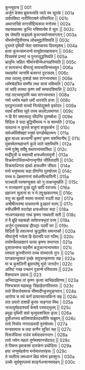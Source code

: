कुन्त्युवाच ||	001    
अर्जुनं केशव ब्रूयास्त्वयि जाते स्म सूतके |	001a  
उपोपविष्टा नारीभिराश्रमे परिवारिता ||	001c  
अथान्तरिक्षे वागासीद्दिव्यरूपा मनोरमा |	002a  
सहस्राक्षसमः कुन्ति भविष्यत्येष ते सुतः ||	002c  
एष जेष्यति सङ्ग्रामे कुरून्सर्वान्समागतान् |	003a  
भीमसेनद्वितीयश्च लोकमुद्वर्तयिष्यति ||	003c  
पुत्रस्ते पृथिवीं जेता यशश्चास्य दिवस्पृशम् |	004a  
हत्वा कुरून्ग्रामजन्ये वासुदेवसहायवान् ||	004c  
पित्र्यमंशं प्रनष्टं च पुनरप्युद्धरिष्यति |	005a  
भ्रातृभिः सहितः श्रीमांस्त्रीन्मेधानाहरिष्यति ||	005c  
तं सत्यसन्धं बीभत्सुं सव्यसाचिनमच्युत |	006a  
यथाहमेवं जानामि बलवन्तं दुरासदम् |	006c  
तथा तदस्तु दाशार्ह यथा वागभ्यभाषत ||	006e   
धर्मश्चेदस्ति वार्ष्णेय तथा सत्यं भविष्यति |	007a  
त्वं चापि तत्तथा कृष्ण सर्वं सम्पादयिष्यसि ||	007c  
नाहं तदभ्यसूयामि यथा वागभ्यभाषत |	008a  
नमो धर्माय महते धर्मो धारयति प्रजाः ||	008c  
एतद्धनञ्जयो वाच्यो नित्योद्युक्तो वृकोदरः |	009a  
यदर्थं क्षत्रिया सूते तस्य कालोऽयमागतः |	009c  
न हि वैरं समासाद्य सीदन्ति पुरुषर्षभाः ||	009e   
विदिता ते सदा बुद्धिर्भीमस्य न स शाम्यति |	010a  
यावदन्तं न कुरुते शत्रूणां शत्रुकर्शनः ||	010c  
सर्वधर्मविशेषज्ञां स्नुषां पाण्डोर्महात्मनः |	011a  
ब्रूया माधव कल्याणीं कृष्णां कृष्ण यशस्विनीम् ||	011c  
युक्तमेतन्महाभागे कुले जाते यशस्विनि |	012a  
यन्मे पुत्रेषु सर्वेषु यथावत्त्वमवर्तिथाः ||	012c  
माद्रीपुत्रौ च वक्तव्यौ क्षत्रधर्मरतावुभौ |	013a  
विक्रमेणार्जितान्भोगान्वृणीतं जीवितादपि ||	013c  
विक्रमाधिगता ह्यर्थाः क्षत्रधर्मेण जीवतः |	014a  
मनो मनुष्यस्य सदा प्रीणन्ति पुरुषोत्तम ||	014c  
यच्च वः प्रेक्षमाणानां सर्वधर्मोपचायिनी |	015a  
पाञ्चाली परुषाण्युक्ता को नु तत्क्षन्तुमर्हति ||	015c  
न राज्यहरणं दुःखं द्यूते चापि पराजयः |	016a  
प्रव्राजनं सुतानां वा न मे तद्दुःखकारणम् ||	016c  
यत्तु सा बृहती श्यामा सभायां रुदती तदा |	017a  
अश्रौषीत्परुषा वाचस्तन्मे दुःखतरं मतम् ||	017c  
स्त्रीधर्मिणी वरारोहा क्षत्रधर्मरता सदा |	018a  
नाध्यगच्छत्तदा नाथं कृष्णा नाथवती सती ||	018c  
तं वै ब्रूहि महाबाहो सर्वशस्त्रभृतां वरम् |	019a  
अर्जुनं पुरुषव्याघ्रं द्रौपद्याः पदवीं चर ||	019c  
विदितौ हि तवात्यन्तं क्रुद्धाविव यमान्तकौ |	020a  
भीमार्जुनौ नयेतां हि देवानपि परां गतिम्  ||	020c  
तयोश्चैतदवज्ञानं यत्सा कृष्णा सभागता |	021a  
दुःशासनश्च यद्भीमं कटुकान्यभ्यभाषत |	021c  
पश्यतां कुरुवीराणां तच्च संस्मारयेः पुनः ||	021e   
पाण्डवान्कुशलं पृच्छेः सपुत्रान्कृष्णया सह |	022a  
मां च कुशलिनीं ब्रूयास्तेषु भूयो जनार्दन |	022c  
अरिष्टं गच्छ पन्थानं पुत्रान्मे परिपालय ||	022e   
वैशम्पायन उवाच ||	023    
अभिवाद्याथ तां कृष्णः कृत्वा चाभिप्रदक्षिणम् |	023a  
निश्चक्राम महाबाहुः सिंहखेलगतिस्ततः ||	023c  
ततो विसर्जयामास भीष्मादीन्कुरुपुङ्गवान् |	024a  
आरोप्य च रथे कर्णं प्रायात्सात्यकिना सह ||	024c  
ततः प्रयाते दाशार्हे कुरवः सङ्गता मिथः |	025a  
जजल्पुर्महदाश्चर्यं केशवे परमाद्भुतम् ||	025c  
प्रमूढा पृथिवी सर्वा मृत्युपाशसिता कृता |	026a  
दुर्योधनस्य बालिश्यान्नैतदस्तीति चाब्रुवन् ||	026c  
ततो निर्याय नगरात्प्रययौ पुरुषोत्तमः |	027a  
मन्त्रयामास च तदा कर्णेन सुचिरं सह ||	027c  
विसर्जयित्वा राधेयं सर्वयादवनन्दनः |	028a  
ततो जवेन महता तूर्णमश्वानचोदयत् ||	028c  
ते पिबन्त इवाकाशं दारुकेण प्रचोदिताः |	029a  
हया जग्मुर्महावेगा मनोमारुतरंहसः ||	029c  
ते व्यतीत्य तमध्वानं क्षिप्रं श्येना इवाशुगाः |	030a  
उच्चैः सूर्यमुपप्लव्यं शार्ङ्गधन्वानमावहन् ||	030c  
